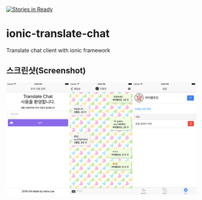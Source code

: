 [![Stories in Ready](https://badge.waffle.io/Hana-Lee/ionic-translate-chat.png?label=ready&title=Ready)](https://waffle.io/Hana-Lee/ionic-translate-chat)
# ionic-translate-chat
Translate chat client with ionic framework

## 스크린샷(Screenshot)

![스크린샷](https://raw.githubusercontent.com/Hana-Lee/ionic-translate-chat/master/resources/screenshot/chat-screenshot.png)